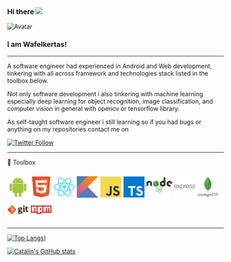 ### Hi there <img src="https://raw.githubusercontent.com/MartinHeinz/MartinHeinz/master/wave.gif" width="30px">
<img src="https://avatars.githubusercontent.com/u/57066616?v=4" alt="Avatar" width="100" height="100"/>

###  I am Wafelkertas!
---




A software engineer had experienced in Android and Web development, tinkering with all across framework and technologies stack listed in the toolbox below.

Not only software development i also tinkering with machine learning especially deep learning for object recognition, image classification, and computer vision in general with  opencv or tensorflow library.

As self-taught software engineer i still learning so if you had bugs or anything on my repositories contact me on 

[![Twitter Follow](https://img.shields.io/twitter/follow/WaffleanPancake?label=People%20following%20me%20on%20Twitter&style=social)](https://twitter.com/intent/follow?screen_name=WaffleanPancake)




---

🧰 Toolbox

<img src="https://github.com/devicons/devicon/blob/master/icons/android/android-plain.svg" alt="CSS" width="50" height="50"/> <img src="https://github.com/devicons/devicon/blob/master/icons/html5/html5-original.svg" alt="HTML" width="50" height="50"/> <img src="https://github.com/devicons/devicon/blob/master/icons/react/react-original.svg" alt="React" width="50" height="50"/> 
<img src="https://github.com/devicons/devicon/blob/master/icons/kotlin/kotlin-original.svg" alt="Kotlin" width="50" height="50"/>
<img src="https://github.com/devicons/devicon/blob/master/icons/javascript/javascript-original.svg" alt="JavaScript" width="50" height="50"/>
<img src="https://github.com/devicons/devicon/blob/master/icons/typescript/typescript-original.svg" alt="Typescript" width="50" height="50"/> 
<img src="https://github.com/devicons/devicon/blob/master/icons/nodejs/nodejs-original-wordmark.svg" alt="NodeJS" width="60" height="60"/>
<img src="https://github.com/devicons/devicon/blob/master/icons/express/express-original-wordmark.svg" alt="ExpressJS" width="50" height="50"/> 
<img src="https://github.com/devicons/devicon/blob/master/icons/mongodb/mongodb-original-wordmark.svg" alt="MongoDB" width="50" height="50"/>
<img src="https://github.com/devicons/devicon/blob/master/icons/git/git-original-wordmark.svg" alt="Git" width="50" height="50"/>
<img src="https://github.com/devicons/devicon/blob/master/icons/npm/npm-original-wordmark.svg" alt="npm" width="50" height="50"/>

---

[![Top Langs](https://github-readme-stats.vercel.app/api/top-langs/?username=Wafelkertas&hide=java,html,css&theme=radical))](https://github.com/Wafelkertas/github-readme-stats)

[![Catalin's GitHub stats](https://github-readme-stats.vercel.app/api?username=Wafelkertas&theme=radical)](https://github.com/Wafelkertas/github-readme-stats)
